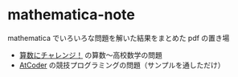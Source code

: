 # mathematica-note

mathematica でいろいろな問題を解いた結果をまとめた pdf の置き場

- [算数にチャレンジ！](http://www.sansu.org/) の算数〜高校数学の問題
- [AtCoder](https://atcoder.jp/)  の競技プログラミングの問題（サンプルを通しただけ）



